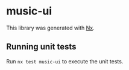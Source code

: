 # music-ui

This library was generated with [Nx](https://nx.dev).

## Running unit tests

Run `nx test music-ui` to execute the unit tests.
